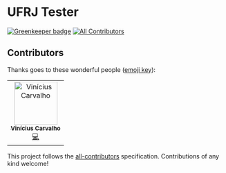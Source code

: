 # UFRJ Tester

[![Greenkeeper badge](https://badges.greenkeeper.io/ufrj-lab/tester.svg?style=flat-square)](https://greenkeeper.io/)
[![All Contributors](https://img.shields.io/badge/all_contributors-1-orange.svg?style=flat-square)](#contributors)

## Contributors

Thanks goes to these wonderful people
([emoji key](https://allcontributors.org/docs/en/emoji-key)):

<!-- ALL-CONTRIBUTORS-LIST:START - Do not remove or modify this section -->
<!-- prettier-ignore -->
<table><tr><td align="center"><a href="http://ufrj.br"><img src="https://avatars2.githubusercontent.com/u/18464132?v=4" width="100px;" alt="Vinícius Carvalho"/><br /><sub><b>Vinícius Carvalho</b></sub></a><br /><a href="https://github.com/ufrj-lab/tester/commits?author=vinyfc93" title="Code">💻</a></td></tr></table>

<!-- ALL-CONTRIBUTORS-LIST:END -->

This project follows the
[all-contributors](https://github.com/all-contributors/all-contributors)
specification. Contributions of any kind welcome!
